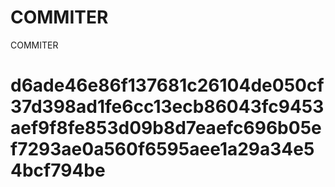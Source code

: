 # COMMITER
COMMITER






# d6ade46e86f137681c26104de050cf37d398ad1fe6cc13ecb86043fc9453aef9f8fe853d09b8d7eaefc696b05ef7293ae0a560f6595aee1a29a34e54bcf794be
